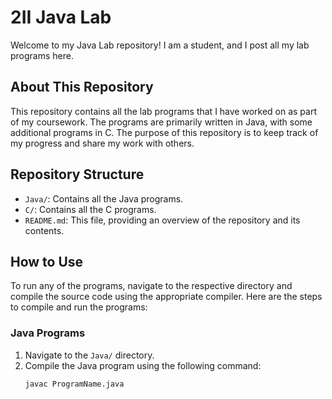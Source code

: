 # 2II Java Lab

Welcome to my Java Lab repository! I am a student, and I post all my lab programs here.

## About This Repository

This repository contains all the lab programs that I have worked on as part of my coursework. The programs are primarily written in Java, with some additional programs in C. The purpose of this repository is to keep track of my progress and share my work with others.

## Repository Structure

- `Java/`: Contains all the Java programs.
- `C/`: Contains all the C programs.
- `README.md`: This file, providing an overview of the repository and its contents.

## How to Use

To run any of the programs, navigate to the respective directory and compile the source code using the appropriate compiler. Here are the steps to compile and run the programs:

### Java Programs

1. Navigate to the `Java/` directory.
2. Compile the Java program using the following command:
   ```bash
   javac ProgramName.java
